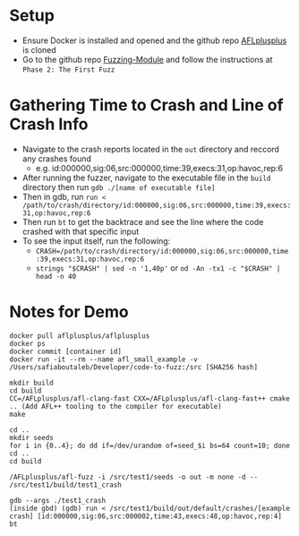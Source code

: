 # Setup
* Ensure Docker is installed and opened and the github repo [AFLplusplus](https://github.com/AFLplusplus/AFLplusplus) is cloned
* Go to the github repo [Fuzzing-Module](https://github.com/alex-maleno/Fuzzing-Module/blob/main/README.md) and follow the instructions at `Phase 2: The First Fuzz`

# Gathering Time to Crash and Line of Crash Info
* Navigate to the crash reports located in the `out` directory and reccord any crashes found
    * e.g. id:000000,sig:06,src:000000,time:39,execs:31,op:havoc,rep:6
* After running the fuzzer, navigate to the executable file in the `build` directory then run `gdb ./[name of executable file]`
* Then in gdb, run `run < /path/to/crash/directory/id:000000,sig:06,src:000000,time:39,execs:31,op:havoc,rep:6`
* Then run `bt` to get the backtrace and see the line where the code crashed with that specific input
* To see the input itself, run the following:
    * `CRASH=/path/to/crash/directory/id:000000,sig:06,src:000000,time:39,execs:31,op:havoc,rep:6`
    * `strings "$CRASH" | sed -n '1,40p'` or `od -An -tx1 -c "$CRASH" | head -n 40`

# Notes for Demo
```
docker pull aflplusplus/aflplusplus
docker ps
docker commit [container id] 
docker run -it --rm --name afl_small_example -v /Users/safiaboutaleb/Developer/code-to-fuzz:/src [SHA256 hash]

mkdir build
cd build
CC=/AFLplusplus/afl-clang-fast CXX=/AFLplusplus/afl-clang-fast++ cmake .. (Add AFL++ tooling to the compiler for executable)
make

cd ..
mkdir seeds
for i in {0..4}; do dd if=/dev/urandom of=seed_$i bs=64 count=10; done
cd ..
cd build

/AFLplusplus/afl-fuzz -i /src/test1/seeds -o out -m none -d -- /src/test1/build/test1_crash

gdb --args ./test1_crash
(inside gbd) (gdb) run < /src/test1/build/out/default/crashes/[example crash] [id:000000,sig:06,src:000002,time:43,execs:48,op:havoc,rep:4]
bt
```

